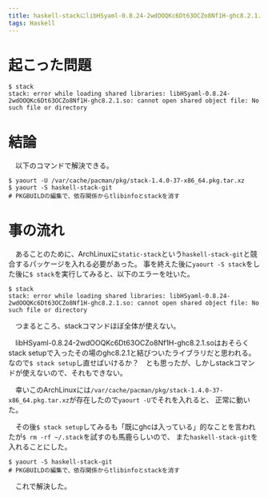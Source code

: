```yaml
---
title: haskell-stackにlibHSyaml-0.8.24-2wdOOQKc6Dt63OCZo8Nf1H-ghc8.2.1.soがないとか言われた
tags: Haskell
---
```

# 起こった問題

```console
$ stack
stack: error while loading shared libraries: libHSyaml-0.8.24-2wdOOQKc6Dt63OCZo8Nf1H-ghc8.2.1.so: cannot open shared object file: No such file or directory
```


# 結論
　以下のコマンドで解決できる。

```console
$ yaourt -U /var/cache/pacman/pkg/stack-1.4.0-37-x86_64.pkg.tar.xz
$ yaourt -S haskell-stack-git
# PKGBUILDの編集で、依存関係からtlibinfoとstackを消す
```


# 事の流れ
　あることのために、ArchLinuxに`static-stack`という`haskell-stack-git`と競合するパッケージを入れる必要があった。
事を終えた後に`yaourt -S stack`をした後に`$ stack`を実行してみると、以下のエラーを吐いた。

```console
$ stack
stack: error while loading shared libraries: libHSyaml-0.8.24-2wdOOQKc6Dt63OCZo8Nf1H-ghc8.2.1.so: cannot open shared object file: No such file or directory
```

　つまるところ、stackコマンドほぼ全体が使えない。

　libHSyaml-0.8.24-2wdOOQKc6Dt63OCZo8Nf1H-ghc8.2.1.soはおそらくstack setupで入ったその場のghc8.2.1と結びついたライブラリだと思われる。
なので`$ stack setup`し直せばいけるか？　とも思ったが、しかしstackコマンドが使えないので、それもできない。

　幸いこのArchLinuxには`/var/cache/pacman/pkg/stack-1.4.0-37-x86_64.pkg.tar.xz`が存在したので`yaourt -U`でそれを入れると、
正常に動いた。

　その後`$ stack setup`してみるも「既にghcは入っている」的なことを言われたが`$ rm -rf ~/.stack`を試すのも馬鹿らしいので、
また`haskell-stack-git`を入れることにした。

```console
$ yaourt -S haskell-stack-git
# PKGBUILDの編集で、依存関係からtlibinfoとstackを消す
```

　これで解決した。
